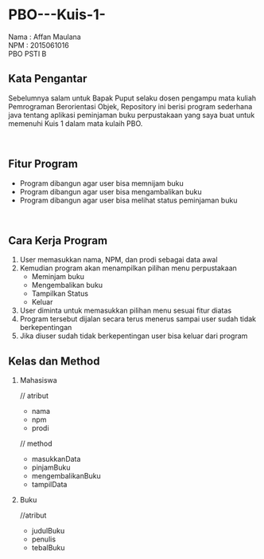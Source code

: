 # PBO---Kuis-1-
Nama : Affan Maulana
<br>
NPM  : 2015061016
<br>
PBO PSTI B

## Kata Pengantar
Sebelumnya salam untuk Bapak Puput selaku dosen pengampu mata kuliah Pemrograman Berorientasi Objek, Repository ini berisi program sederhana java tentang aplikasi peminjaman buku perpustakaan yang saya buat untuk memenuhi Kuis 1 dalam mata kulaih PBO.


<br>

## Fitur Program
- Program dibangun agar user bisa memnijam buku
- Program dibangun agar user bisa mengambalikan buku
- Program dibangun agar user bisa melihat status peminjaman buku

<br>

## Cara Kerja Program
1. User memasukkan nama, NPM, dan prodi sebagai data awal
2. Kemudian program akan menampilkan pilihan menu perpustakaan
    - Meminjam buku
    - Mengembalikan buku
    - Tampilkan Status
    - Keluar
3. User diminta untuk memasukkan pilihan menu sesuai fitur diatas
4. Program tersebut dijalan secara terus menerus sampai user sudah tidak berkepentingan
5. Jika diuser sudah tidak berkepentingan user bisa keluar dari program


## Kelas dan Method
1. Mahasiswa
    
    // atribut
    - nama
    - npm
    - prodi
    
    
    // method
    - masukkanData
    - pinjamBuku
    - mengembalikanBuku
    - tampilData

2. Buku
    
    //atribut
    - judulBuku
    - penulis
    - tebalBuku
